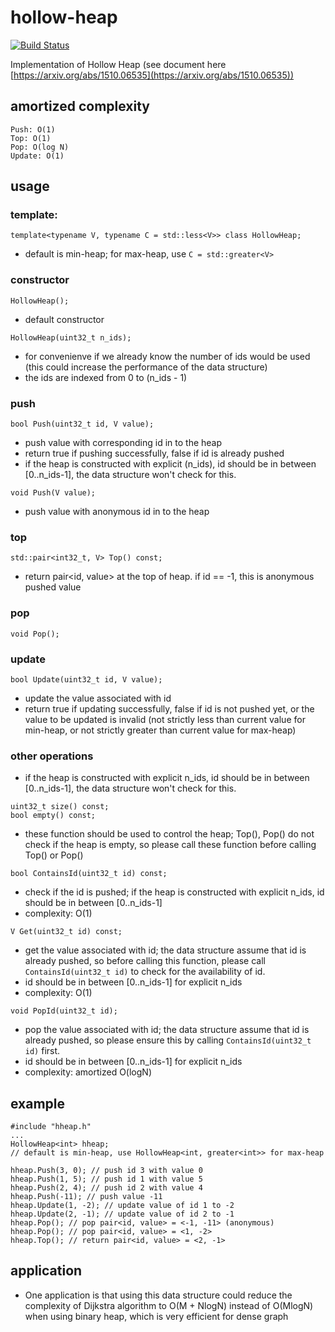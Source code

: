 # hollow-heap
[![Build Status](https://travis-ci.org/hovinhthinh/hollow-heap.svg?branch=master)](https://travis-ci.org/hovinhthinh/hollow-heap)

Implementation of Hollow Heap (see document here [https://arxiv.org/abs/1510.06535](https://arxiv.org/abs/1510.06535))
## amortized complexity
```
Push: O(1)
Top: O(1)
Pop: O(log N)
Update: O(1)
```
## usage
### template:
```
template<typename V, typename C = std::less<V>> class HollowHeap; 
```
* default is min-heap; for max-heap, use `C = std::greater<V>`
### constructor
```
HollowHeap();
```
* default constructor
```
HollowHeap(uint32_t n_ids);
```
* for convenienve if we already know the number of ids would be used (this could increase the performance of the data structure)
* the ids are indexed from 0 to (n_ids - 1)
### push
```
bool Push(uint32_t id, V value);
```
* push value with corresponding id in to the heap
* return true if pushing successfully, false if id is already pushed
* if the heap is constructed with explicit (n_ids), id should be in between [0..n_ids-1], the data structure won't check for this.
```
void Push(V value);
```
* push value with anonymous id in to the heap
### top
```
std::pair<int32_t, V> Top() const;
```
* return pair<id, value> at the top of heap. if id == -1, this is anonymous pushed value
### pop
```
void Pop();
```
### update
```
bool Update(uint32_t id, V value);
```
* update the value associated with id
* return true if updating successfully, false if id is not pushed yet, or the value to be updated is invalid (not strictly less than current value for min-heap, or not strictly greater than current value for max-heap)
### other operations
* if the heap is constructed with explicit n_ids, id should be in between [0..n_ids-1], the data structure won't check for this.
```
uint32_t size() const;
bool empty() const;
```
* these function should be used to control the heap; Top(), Pop() do not check if the heap is empty, so please call these function before calling Top() or Pop()
```
bool ContainsId(uint32_t id) const;
```
* check if the id is pushed; if the heap is constructed with explicit n_ids, id should be in between [0..n_ids-1]
* complexity: O(1)
```
V Get(uint32_t id) const;
```
* get the value associated with id; the data structure assume that id is already pushed, so before calling this function, please call `ContainsId(uint32_t id)` to check for the availability of id.
* id should be in between [0..n_ids-1] for explicit n_ids
* complexity: O(1)
```
void PopId(uint32_t id);
```
* pop the value associated with id; the data structure assume that id is already pushed, so please ensure this by calling `ContainsId(uint32_t id)` first.
* id should be in between [0..n_ids-1] for explicit n_ids
* complexity: amortized O(logN)
## example
```
#include "hheap.h"
...
HollowHeap<int> hheap; 
// default is min-heap, use HollowHeap<int, greater<int>> for max-heap

hheap.Push(3, 0); // push id 3 with value 0
hheap.Push(1, 5); // push id 1 with value 5
hheap.Push(2, 4); // push id 2 with value 4
hheap.Push(-11); // push value -11
hheap.Update(1, -2); // update value of id 1 to -2
hheap.Update(2, -1); // update value of id 2 to -1
hheap.Pop(); // pop pair<id, value> = <-1, -11> (anonymous)
hheap.Pop(); // pop pair<id, value> = <1, -2>
hheap.Top(); // return pair<id, value> = <2, -1>
```
## application
* One application is that using this data structure could reduce the complexity of Dijkstra algorithm to O(M + NlogN) instead of O(MlogN) when using binary heap, which is very efficient for dense graph

